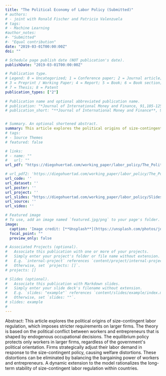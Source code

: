 ```yaml
---
title: "The Political Economy of Labor Policy (Submitted)"
# authors:
# - joint with Ronald Fischer and Patricio Valenzuela
# tags:
# - Machine Learning
#author_notes:
#- "Submitted"
#- "Equal contribution"
date: "2019-03-01T00:00:00Z"
doi: ""

# Schedule page publish date (NOT publication's date).
publishDate: "2019-03-01T00:00:00Z"

# Publication type.
# Legend: 0 = Uncategorized; 1 = Conference paper; 2 = Journal article;
# 3 = Preprint / Working Paper; 4 = Report; 5 = Book; 6 = Book section;
# 7 = Thesis; 8 = Patent
publication_types: ["2"]
 
# Publication name and optional abbreviated publication name.
# publication: "*Journal of International Money and Finance, 91,105-125*"
# publication_short: "**Journal of International Money and Finance**, 91,105-125"


# Summary. An optional shortened abstract.
summary: This article explores the political origins of size-contingent labor regulation, which imposes stricter requirements on larger firms. The theory is based on the political conflict between workers and entrepreneurs that is shaped by endogenous occupational decisions. The equilibrium policy protects only workers in larger firms, regardless of the government's political orientation. Firms strategically adjust their labor demand in response to the size-contingent policy, causing welfare distortions. These distortions can be eliminated by balancing the bargaining power of workers and entrepreneurs. A dynamic extension to the model rationalizes the long-term stability of size-contingent labor regulation within countries.   
# tags:
# - Source Themes
# featured: false

# links:
# - name: ""
#   url: ""
url_pdf: "https://diegohuertad.com/working_paper/labor_policy/The_Political_Economy_of_Labor_Policy.pdf"

# url_pdf2: 'https://diegohuertad.com/working_paper/labor_policy/The_Political_Economy_of_Labor_Policy.pdf'
url_code: ''
url_dataset: ''
url_poster: ''
url_project: ''
url_slides: "https://diegohuertad.com/working_paper/labor_policy/Slides_Macro_lunch_NU.pdf"
url_source: ''
url_video: ''

# Featured image
# To use, add an image named `featured.jpg/png` to your page's folder. 
image:
  caption: 'Image credit: [**Unsplash**](https://unsplash.com/photos/jdD8gXaTZsc)'
  focal_point: ""
  preview_only: false

# Associated Projects (optional).
#   Associate this publication with one or more of your projects.
#   Simply enter your project's folder or file name without extension.
#   E.g. `internal-project` references `content/project/internal-project/index.md`.
#   Otherwise, set `projects: []`.
# projects: []

# Slides (optional).
#   Associate this publication with Markdown slides.
#   Simply enter your slide deck's filename without extension.
#   E.g. `slides: "example"` references `content/slides/example/index.md`.
#   Otherwise, set `slides: ""`.
# slides: example
#
---
```





Abstract: This article explores the political origins of size-contingent labor regulation, which imposes stricter requirements on larger firms. The theory is based on the political conflict between workers and entrepreneurs that is shaped by endogenous occupational decisions. The equilibrium policy protects only workers in larger firms, regardless of the government's political orientation. Firms strategically adjust their labor demand in response to the size-contingent policy, causing welfare distortions. These distortions can be eliminated by balancing the bargaining power of workers and entrepreneurs. A dynamic extension to the model rationalizes the long-term stability of size-contingent labor regulation within countries.  
